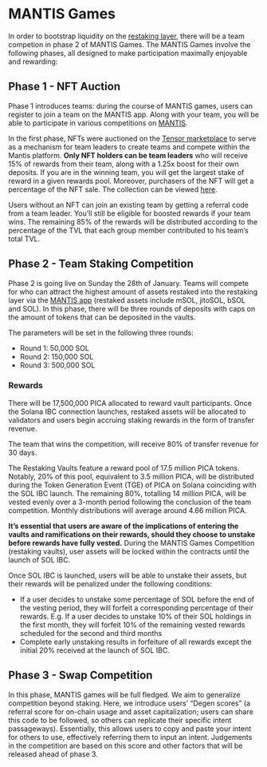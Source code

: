 # MANTIS Games

In order to bootstrap liquidity on the [restaking layer](../solana-restaking), there will be a team competion in phase 2 of MANTIS Games. The MANTIS Games involve the following phases, all designed to make participation maximally enjoyable and rewarding:

## Phase 1 - NFT Auction 
Phase 1 introduces teams: during the course of MANTIS games, users can register to join a team on the MANTIS app. Along with your team, you will be able to participate in various competitions on [MANTIS](https://mantis.app/).

In the first phase, NFTs were auctioned on the [Tensor marketplace](https://www.tensor.trade/) to serve as a mechanism for team leaders to create teams and compete within the Mantis platform. **Only NFT holders can be team leaders** who will receive 15% of rewards from their team, along with a 1.25x boost for their own deposits. If you are in the winning team, you will get the largest stake of reward in a given rewards pool. Moreover, purchasers of the NFT will get a percentage of the NFT sale. The collection can be viewed [here](https://www.tensor.trade/trade/mantis_games).

Users without an NFT can join an existing team by getting a referral code from a team leader. You’ll still be eligible for boosted rewards if your team wins. The remaining 85% of the rewards will be distributed according to the percentage of the TVL that each group member contributed to his team’s total TVL. 

## Phase 2 - Team Staking Competition
Phase 2 is going live on Sunday the 28th of January. Teams will compete for who can attract the highest amount of assets restaked into the restaking layer via the [MANTIS app](https://mantis.app/) (restaked assets include mSOL, jitoSOL, bSOL and SOL). In this phase, there will be three rounds of deposits with caps on the amount of tokens that can be deposited in the vaults.

The parameters will be set in the following three rounds:

- Round 1: 50,000 SOL 
- Round 2: 150,000 SOL
- Round 3: 500,000 SOL 


### Rewards
There will be 17,500,000 PICA allocated to reward vault participants. Once the Solana IBC connection launches, restaked assets will be allocated to validators and users begin accruing staking rewards in the form of transfer revenue.

The team that wins the competition, will receive 80% of transfer revenue for 30 days.

The Restaking Vaults feature a reward pool of 17.5 million PICA tokens. Notably, 20% of this pool, equivalent to 3.5 million PICA, will be distributed during the Token Generation Event (TGE) of PICA on Solana coinciding with the SOL IBC launch. The remaining 80%, totalling 14 million PICA, will be vested evenly over a 3-month period following the conclusion of the team competition. Monthly distributions will average around 4.66 million PICA.

**It’s essential that users are aware of the implications of entering the vaults and ramifications on their rewards, should they choose to unstake before rewards have fully vested.** During the MANTIS Games Competition (restaking vaults), user assets will be locked within the contracts until the launch of SOL IBC.

Once SOL IBC is launched, users will be able to unstake their assets, but their rewards will be penalized under the following conditions:

- If a user decides to unstake some percentage of SOL before the end of the vesting period, they will forfeit a corresponding percentage of their rewards. E.g. If a user decides to unstake 10% of their SOL holdings in the first month, they will forfeit 10% of the remaining vested rewards scheduled for the second and third months
- Complete early unstaking results in forfeiture of all rewards except the initial 20% received at the launch of SOL IBC.

## Phase 3 - Swap Competition 
In this phase, MANTIS games will be full fledged. We aim to generalize competition beyond staking. Here, we introduce users’ “Degen scores” (a referral score for on-chain usage and asset capitalization; users can share this code to be followed, so others can replicate their specific intent passageways). Essentially, this allows users to copy and paste your intent for others to use, effectively referring them to input an intent. Judgements in the competition are based on this score and other factors that will be released ahead of phase 3. 
